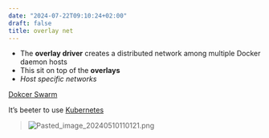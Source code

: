 ```yaml
---
date: "2024-07-22T09:10:24+02:00"
draft: false
title: overlay net
---
```


-   The **overlay driver** creates a distributed network among multiple
    Docker daemon hosts
-   This sit on top of the **overlays**
-   *Host specific networks*

[Dokcer Swarm](https://docs.docker.com/engine/swarm/)

It’s beeter to use [Kubernetes](/Notes/posts//posts/CKA/Kubernetes)

> ![Pasted_image_20240510110121.png](/Notes/Pasted_image_20240510110121.png)

